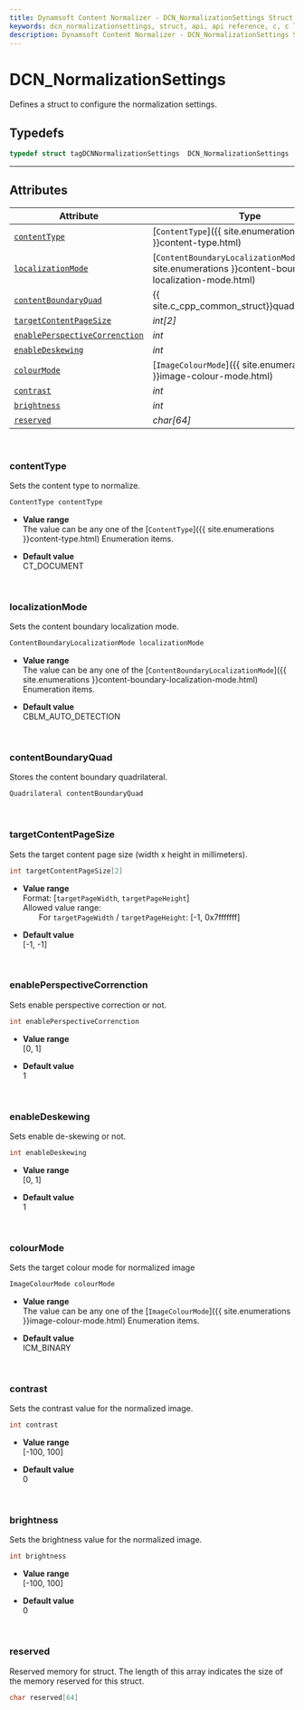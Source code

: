 ```yaml
---
title: Dynamsoft Content Normalizer - DCN_NormalizationSettings Struct
keywords: dcn_normalizationsettings, struct, api, api reference, c, c language, c++, cplusplus, dcn, documentation
description: Dynamsoft Content Normalizer - DCN_NormalizationSettings Struct
---
```



# DCN_NormalizationSettings
Defines a struct to configure the normalization settings.

## Typedefs

```cpp
typedef struct tagDCNNormalizationSettings  DCN_NormalizationSettings
```  
  
---
  

## Attributes
  
| Attribute | Type |
|---------- | ---- |
| [`contentType`](#contenttype) | [`ContentType`]({{ site.enumerations }}content-type.html) |
| [`localizationMode`](#localizationmode) | [`ContentBoundaryLocalizationMode`]({{ site.enumerations }}content-boundary-localization-mode.html) |
| [`contentBoundaryQuad`](#contentboundaryquad) | {{ site.c_cpp_common_struct}}quadrilateral.html |
| [`targetContentPageSize`](#targetcontentpagesize) | *int\[2\]* |
| [`enablePerspectiveCorrenction`](#enableperspectivecorrenction) | *int* |
| [`enableDeskewing`](#enabledeskewing) | *int* |
| [`colourMode`](#colourmode) | [`ImageColourMode`]({{ site.enumerations }}image-colour-mode.html) |
| [`contrast`](#contrast) | *int* |
| [`brightness`](#brightness) | *int* |
| [`reserved`](#reserved) | *char\[64\]* |


&nbsp;

### contentType
Sets the content type to normalize.
```cpp
ContentType contentType
```
- **Value range**   
    The value can be any one of the [`ContentType`]({{ site.enumerations }}content-type.html) Enumeration items.
      
- **Default value**   
    CT_DOCUMENT
    

&nbsp;

### localizationMode
Sets the content boundary localization mode.
```cpp
ContentBoundaryLocalizationMode localizationMode
```

- **Value range**   
    The value can be any one of the [`ContentBoundaryLocalizationMode`]({{ site.enumerations }}content-boundary-localization-mode.html) Enumeration items.
      
- **Default value**   
    CBLM_AUTO_DETECTION

&nbsp;

### contentBoundaryQuad
Stores the content boundary quadrilateral.
```cpp
Quadrilateral contentBoundaryQuad
```

&nbsp;

### targetContentPageSize
Sets the target content page size (width x height in millimeters).
```cpp
int targetContentPageSize[2]
```

- **Value range**   
    Format: [`targetPageWidth`, `targetPageHeight`]    
    Allowed value range:   
        &emsp;&emsp;For `targetPageWidth` / `targetPageHeight`: [-1, 0x7fffffff] 
      
- **Default value**   
    [-1, -1]

&nbsp;


### enablePerspectiveCorrenction
Sets enable perspective correction or not.
```cpp
int enablePerspectiveCorrenction
```
- **Value range**   
    [0, 1]
      
- **Default value**   
    1

&nbsp;


### enableDeskewing
Sets enable de-skewing or not.
```cpp
int enableDeskewing
```
- **Value range**   
    [0, 1]
      
- **Default value**   
    1

&nbsp;

### colourMode
Sets the target colour mode for normalized image
```cpp
ImageColourMode colourMode
```
- **Value range**   
    The value can be any one of the [`ImageColourMode`]({{ site.enumerations }}image-colour-mode.html) Enumeration items.
      
- **Default value**   
    ICM_BINARY
    
&nbsp;

### contrast
Sets the contrast value for the normalized image.
```cpp
int contrast
```
- **Value range**   
    [-100, 100]
      
- **Default value**   
    0
    
&nbsp;

### brightness
Sets the brightness value for the normalized image.
```cpp
int brightness
```
- **Value range**   
    [-100, 100]
      
- **Default value**   
    0
    
&nbsp;

### reserved
Reserved memory for struct. The length of this array indicates the size of the memory reserved for this struct.
```cpp
char reserved[64]
```
